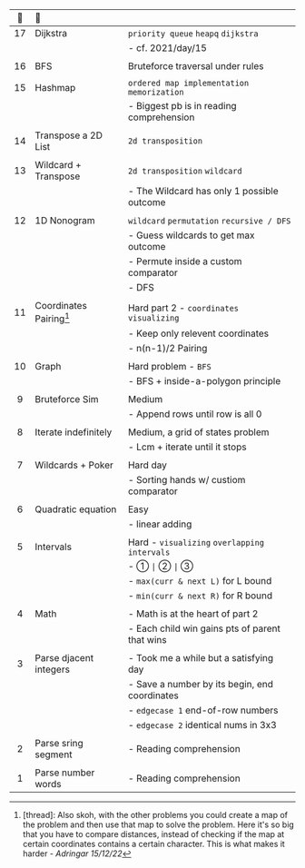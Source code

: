 :christmas_tree:|:santa:|<img src='https://deno.com/images/artwork/HypnoDeno.gif?__frsh_c=dad2' width='15px' /> 
:-: | :- | :-
17  | Dijkstra                         | `priority queue` `heapq` `dijkstra`
||| - cf. 2021/day/15 
||
16  | BFS                              | Bruteforce traversal under rules
|| 
15  | Hashmap                          | `ordered map implementation` `memorization` 
||| - Biggest pb is in reading comprehension
||
14  | Transpose a 2D List              | `2d transposition` 
||
13  | Wildcard + Transpose             | `2d transposition` `wildcard` 
||| - The Wildcard has only 1 possible outcome
||
12  | 1D Nonogram                      | `wildcard`  `permutation` `recursive / DFS`
||| - Guess wildcards to get max outcome
||| - Permute inside a custom comparator
||| - DFS 
||
11  | Coordinates Pairing[^Grid]              | Hard part 2 - `coordinates` `visualizing`
||| - Keep only relevent coordinates 
||| - n(n-1)/2 Pairing
||
10  | Graph                            | Hard problem - `BFS` 
||| - BFS + inside-a-polygon principle 
||
9   | Bruteforce Sim                   | Medium
||| - Append rows until row is all 0
||
8   | Iterate indefinitely             | Medium, a grid of states problem
||| - Lcm + iterate until it stops 
||
7   | Wildcards + Poker                | Hard day 
||| - Sorting hands w/ custiom comparator
||
6   | Quadratic equation               | Easy
||| - linear adding 
||
5   | Intervals                        | Hard - `visualizing` `overlapping intervals`
||| - ① `\|` ② `\|` ③ 
||| - `max(curr & next L)` for L bound 
||| - `min(curr & next R)` for R bound 
||
4   | Math                             | - Math is at the heart of part 2
||| - Each child win gains pts of parent that wins 
||
3   | Parse djacent integers           | - Took me a while but a satisfying day 
||| - Save a number by its begin, end coordinates
||| - `edgecase 1` end-of-row numbers
||| - `edgecase 2` identical nums in 3x3
||
2   | Parse sring segment              | - Reading comprehension  
||
1   | Parse number words               | - Reading comprehension  

<!------------ FOOTNOTE ------------>

[^Grid]:
    [thread]: Also skoh, with the other problems you could create a map of the problem and then use that map to solve the problem. Here it's so big that you have to compare distances, instead of checking if the map at certain coordinates contains a certain character. This is what makes it harder - _Adringar 15/12/22_

<!-- ![](https://i.imgur.com/xbrhMMC.png) -->

